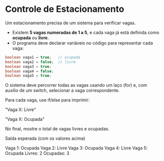 # Controle de Estacionamento

Um estacionamento precisa de um sistema para verificar vagas.

- Existem **5 vagas numeradas de 1 a 5**, e cada vaga já está definida como **ocupada** ou **livre**.  
- O programa deve declarar variáveis no código para representar cada vaga:
```java
boolean vaga1 = true;   // ocupada
boolean vaga2 = false;  // livre
boolean vaga3 = true;
boolean vaga4 = false;
boolean vaga5 = true;
```

O sistema deve percorrer todas as vagas usando um laço (for) e, com auxílio de um switch, selecionar a vaga correspondente.

Para cada vaga, use if/else para imprimir:

"Vaga X: Livre"

"Vaga X: Ocupada"

No final, mostre o total de vagas livres e ocupadas.

Saída esperada (com os valores acima)

Vaga 1: Ocupada
Vaga 2: Livre
Vaga 3: Ocupada
Vaga 4: Livre
Vaga 5: Ocupada
Livres: 2
Ocupadas: 3


